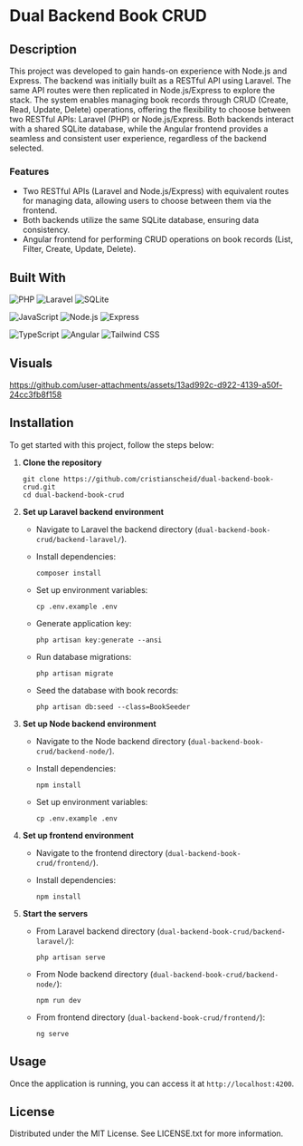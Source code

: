 # Dual Backend Book CRUD

## Description

This project was developed to gain hands-on experience with Node.js and Express. The backend was initially built as a RESTful API using Laravel. The same API routes were then replicated in Node.js/Express to explore the stack. The system enables managing book records through CRUD (Create, Read, Update, Delete) operations, offering the flexibility to choose between two RESTful APIs: Laravel (PHP) or Node.js/Express. Both backends interact with a shared SQLite database, while the Angular frontend provides a seamless and consistent user experience, regardless of the backend selected.

### Features

- Two RESTful APIs (Laravel and Node.js/Express) with equivalent routes for managing data, allowing users to choose between them via the frontend.
- Both backends utilize the same SQLite database, ensuring data consistency.
- Angular frontend for performing CRUD operations on book records (List, Filter, Create, Update, Delete).

## Built With

![PHP][php-badge]
![Laravel][laravel-badge]
![SQLite][sqlite-badge]

![JavaScript][javascript-badge]
![Node.js][nodejs-badge]
![Express][express-badge]

![TypeScript][typescript-badge]
![Angular][angular-badge]
![Tailwind CSS][tailwindcss-badge]

## Visuals

https://github.com/user-attachments/assets/13ad992c-d922-4139-a50f-24cc3fb8f158

## Installation

To get started with this project, follow the steps below:

1. **Clone the repository**

   ```
   git clone https://github.com/cristianscheid/dual-backend-book-crud.git
   cd dual-backend-book-crud
   ```

2. **Set up Laravel backend environment**

   - Navigate to Laravel the backend directory (`dual-backend-book-crud/backend-laravel/`).
   - Install dependencies:

     ```
     composer install
     ```

   - Set up environment variables:

     ```
     cp .env.example .env
     ```

   - Generate application key:

     ```
     php artisan key:generate --ansi
     ```

   - Run database migrations:

     ```
     php artisan migrate
     ```

   - Seed the database with book records:

     ```
     php artisan db:seed --class=BookSeeder
     ```

3. **Set up Node backend environment**

   - Navigate to the Node backend directory (`dual-backend-book-crud/backend-node/`).
   - Install dependencies:

     ```
     npm install
     ```

   - Set up environment variables:

     ```
     cp .env.example .env
     ```

4. **Set up frontend environment**

   - Navigate to the frontend directory (`dual-backend-book-crud/frontend/`).
   - Install dependencies:

     ```
     npm install
     ```

5. **Start the servers**

   - From Laravel backend directory (`dual-backend-book-crud/backend-laravel/`):

     ```
     php artisan serve
     ```

   - From Node backend directory (`dual-backend-book-crud/backend-node/`):

     ```
     npm run dev
     ```

   - From frontend directory (`dual-backend-book-crud/frontend/`):

     ```
     ng serve
     ```

## Usage

Once the application is running, you can access it at `http://localhost:4200`.

## License

Distributed under the MIT License. See LICENSE.txt for more information.

<!-- Badges for 'Built With' section -->

[php-badge]: https://img.shields.io/badge/PHP-8.4-gray?style=for-the-badge&logo=php&logoColor=white
[laravel-badge]: https://img.shields.io/badge/Laravel-12.3-gray?style=for-the-badge&logo=laravel&logoColor=white
[sqlite-badge]: https://img.shields.io/badge/SQLite-3.37-gray?style=for-the-badge&logo=sqlite&logoColor=white
[javascript-badge]: https://img.shields.io/badge/JavaScript-ES6-gray?style=for-the-badge&logo=javascript&logoColor=white
[nodejs-badge]: https://img.shields.io/badge/Node.js-22.14-gray?style=for-the-badge&logo=node.js&logoColor=white
[express-badge]: https://img.shields.io/badge/Express-4.21-gray?style=for-the-badge&logo=express&logoColor=white
[typescript-badge]: https://img.shields.io/badge/TypeScript-5.4-gray?style=for-the-badge&logo=typescript&logoColor=white
[angular-badge]: https://img.shields.io/badge/Angular-17.3-gray?style=for-the-badge&logo=angular&logoColor=white
[tailwindcss-badge]: https://img.shields.io/badge/Tailwind%20CSS-3.4-gray?style=for-the-badge&logo=tailwindcss&logoColor=white
